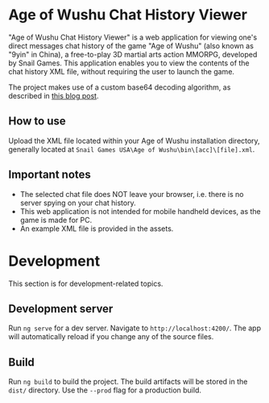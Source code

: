# Age of Wushu Chat History Viewer
"Age of Wushu Chat History Viewer" is a web application for viewing one's direct messages chat history of the game "Age of Wushu" (also known as "9yin" in China), a free-to-play 3D martial arts action MMORPG, developed by Snail Games. This application enables you to view the contents of the chat history XML file, without requiring the user to launch the game.

The project makes use of a custom base64 decoding algorithm, as described in [this blog post](https://blog.ersan.io/2020/12/30/cracking-age-of-wushus-chat-log-encoding/).

## How to use
Upload the XML file located within your Age of Wushu installation directory, generally located at `Snail Games USA\Age of Wushu\bin\[acc]\[file].xml`.

## Important notes
- The selected chat file does NOT leave your browser, i.e. there is no server spying on your chat history.
- This web application is not intended for mobile handheld devices, as the game is made for PC.
- An example XML file is provided in the assets.

# Development
This section is for development-related topics.

## Development server
Run `ng serve` for a dev server. Navigate to `http://localhost:4200/`. The app will automatically reload if you change any of the source files.

## Build
Run `ng build` to build the project. The build artifacts will be stored in the `dist/` directory. Use the `--prod` flag for a production build.
